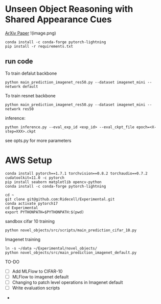 # Unseen Object Reasoning with Shared Appearance Cues
[ArXiv Paper](https://arxiv.org/pdf/2406.15565)
!(image.png)
~~~
conda install -c conda-forge pytorch-lightning
pip install -r requirements.txt
~~~

## run code
To train defalut backbone
~~~
python main_prediction_imagenet_res50.py --dataset imagenet_mini --network default
~~~
To train resnet backbone
~~~
python main_prediction_imagenet_res50.py --dataset imagenet_mini --network res50
~~~

inference:
~~~
python inference.py --eval_exp_id <exp_id> --eval_ckpt_file epoch=<X-step=XXX>.ckpt
~~~

see opts.py for more parameters

# AWS Setup


~~~
conda install pytorch==1.7.1 torchvision==0.8.2 torchaudio==0.7.2 cudatoolkit=11.0 -c pytorch
pip install seaborn matplotlib opencv-python
conda install -c conda-forge pytorch-lightning
~~~


~~~
cd ~
git clone git@github.com:Ridecell/Experimental.git
conda activate pytorch17
cd Experimental
export PYTHONPATH=$PYTHONPATH:$(pwd)
~~~

sandbox cifar 10 training
~~~
python novel_objects/src/scripts/main_prediction_cifar_10.py
~~~

Imagenet training
~~~
ln -s ~/data ~/Experimental/novel_objects/
python novel_objects/src/main_prediction_imagenet_default.py
~~~

TO-DO

- [ ] Add MLFlow to CIFAR-10
- [ ] MLFlow to imagenet default
- [ ] Changing to patch level operations in Imagenet default
- [ ] Write evaluation scripts
- 
